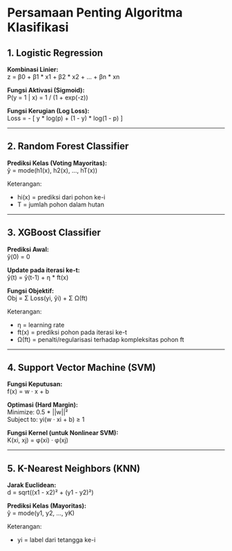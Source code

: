 
# Persamaan Penting Algoritma Klasifikasi

## 1. Logistic Regression

**Kombinasi Linier:**  
z = β0 + β1 * x1 + β2 * x2 + ... + βn * xn

**Fungsi Aktivasi (Sigmoid):**  
P(y = 1 | x) = 1 / (1 + exp(-z))

**Fungsi Kerugian (Log Loss):**  
Loss = - [ y * log(p) + (1 - y) * log(1 - p) ]

---

## 2. Random Forest Classifier

**Prediksi Kelas (Voting Mayoritas):**  
ŷ = mode(h1(x), h2(x), ..., hT(x))

Keterangan:  
- hi(x) = prediksi dari pohon ke-i  
- T = jumlah pohon dalam hutan

---

## 3. XGBoost Classifier

**Prediksi Awal:**  
ŷ(0) = 0

**Update pada iterasi ke-t:**  
ŷ(t) = ŷ(t-1) + η * ft(x)

**Fungsi Objektif:**  
Obj = Σ Loss(yi, ŷi) + Σ Ω(ft)

Keterangan:  
- η = learning rate  
- ft(x) = prediksi pohon pada iterasi ke-t  
- Ω(ft) = penalti/regularisasi terhadap kompleksitas pohon ft

---

## 4. Support Vector Machine (SVM)

**Fungsi Keputusan:**  
f(x) = w · x + b

**Optimasi (Hard Margin):**  
Minimize: 0.5 * ||w||²  
Subject to: yi(w · xi + b) ≥ 1

**Fungsi Kernel (untuk Nonlinear SVM):**  
K(xi, xj) = φ(xi) · φ(xj)

---

## 5. K-Nearest Neighbors (KNN)

**Jarak Euclidean:**  
d = sqrt((x1 - x2)² + (y1 - y2)²)

**Prediksi Kelas (Mayoritas):**  
ŷ = mode(y1, y2, ..., yK)

Keterangan:  
- yi = label dari tetangga ke-i

